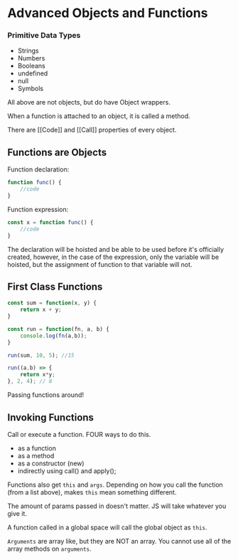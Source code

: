 # Advanced Objects and Functions

### Primitive Data Types
* Strings
* Numbers
* Booleans
* undefined
* null
* Symbols

All above are not objects, but do have Object wrappers.

When a function is attached to an object, it is called a method. 

There are [[Code]] and [[Call]] properties of every object.

## Functions are Objects 

Function declaration:
```js
function func() {
    //code
}
```

Function expression:
```js
const x = function func() {
    //code
}
```

The declaration will be hoisted and be able to be used before it's officially created, however, in the case of the expression, only the variable will be hoisted, but the assignment of function to that variable will not.

## First Class Functions

```js
const sum = function(x, y) {
    return x + y;
}

const run = function(fn, a, b) {
    console.log(fn(a,b));
}

run(sum, 10, 5); //15

run((a,b) => {
    return x*y;
}, 2, 4); // 8

```

Passing functions around!

## Invoking Functions

Call or execute a function. FOUR ways to do this.

* as a function
* as a method
* as a constructor (new)
* indirectly using call() and apply();


Functions also get `this` and `args`. Depending on how you call the function (from a list above), makes `this` mean something different.

The amount of params passed in doesn't matter. JS will take whatever you give it.

A function called in a global space will call the global object as `this`.

`Arguments` are array like, but they are NOT an array. You cannot use all of the array methods on `arguments`.


